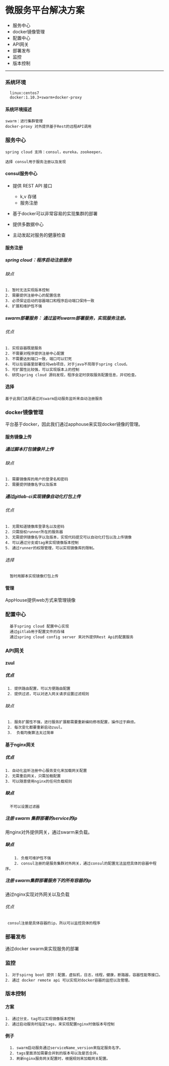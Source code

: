 # 微服务平台解决方案

* 服务中心 
* docker镜像管理 
* 配置中心
* API网关
* 部署发布 
* 监控
* 版本控制

---

### 系统环境
      linux:centos7
      docker:1.10.3+swarm+docker-proxy


#### 系统环境描述
  
    swarm：进行集群管理
    docker-proxy 对外提供基于Rest的远程API调用
    
### 服务中心
   
    spring cloud 支持：consul，eureka，zookeeper。
  
    选择 consul用于服务注册以及发现
    
#### consul服务中心

   * 提供 REST API 接口
   
      *  k,v  存储
      *  服务注册
   * 基于docker可以非常容易的实现集群的部署
   * 提供多数据中心
   * 主动发起对服务的健康检查
   
#### 服务注册

##### spring cloud：程序启动注册服务

###### 缺点
   
  ```
  1. 暂时无法实现版本控制
  2. 需要提供注册中心的配置信息
  3. 必须保证启动的容器端口和程序启动端口保持一致 
  4. 扩展和维护性不强
  ```  
     
##### swarm部署服务： 通过监听swarm部署服务，实现服务注册。
###### 优点
   
  ```
  1. 实现容器既是服务
  2. 不需要对程序提供注册中心配置
  3. 不需要达到端口一致，端口可以钉死
  4. 可以在容器里部署任何web项目，对于java不局限于spring cloud。
  5. 可扩展性比较强，可以实现版本上的控制
  6. 研究spring cloud 源码发现，程序会定时获取服务配置信息，并切检查。
  
  ```
#### 选择
    
    基于此我们选择通过对swarm启动服务监听来自动注册服务

  
### docker镜像管理
  
   平台基于docker，因此我们通过apphouse来实现docker镜像的管理。
   
#### 服务镜像上传

##### 通过脚本打包镜像并上传
###### 缺点
   ```
   1. 需要镜像库的用户的登录名和密码
   2. 需要提供镜像名字以及版本
   ```
##### 通过gitlab-ci实现镜像自动化打包上传
###### 优点
   ```
   1. 无需知道镜像库登录名以及密码
   2. 只需授权runner所在的服务器
   3. 无需提供镜像名字以及版本，实现代码提交可以自动化打包以及上传镜像
   4. 可以通过分支或tag来实现镜像版本控制
   5. 通过runner的权限管理，可以实现镜像库的限制。
   ```
###### 选择
  ```
    暂时用脚本实现镜像打包上传
  ```
#### 管理
  AppHouse提供web方式来管理镜像
### 配置中心
 ```
   基于spring cloud 配置中心实现
   通过gitlab用于配置文件的存储
   通过spring cloud config server 来对外提供Rest Api的配置服务
 ```   
### API网关
#### zuul
##### 优点
```
 1. 提供路由配置，可以方便路由配置
 2. 提供过滤，可以对进入网关请求设置过滤规则
```
###### 缺点
```
 1. 服务扩展性不强，进行服务扩展都需要重新编码修改配置，操作过于麻烦。
 2. 每次变化都要重新启动zuul。
 3.  负载均衡算法太过简单
```
#### 基于nginx网关
##### 优点
```
1. 自动化监听注册中心服务变化来加载网关配置
2. 无需重启网关，只需加载配置
3. 可以随意使用nginx的任何负载规则
```
##### 缺点
```
  不可以设置过滤器
```
##### 注册 swarm 集群部署的service的ip
  用nginx对外提供网关，通过swarm来负载。
##### 缺点
```
	1. 负载可维护性不强
	2. consul注册的是服务集群对外网关，通过consul的配置无法监控具体的容器中程序。
```
##### 注册 swarm集群部署服务下的所有容器的ip
通过nginx实现对外网关以及负载
###### 优点
```
 consul注册是具体容器的ip，所以可以监控具体的程序 
```
### 部署发布
 通过docker swarm来实现服务的部署
### 监控
 ```
 1. 对于spirng boot 提供：配置，虚拟机，日志，线程，健康，断路器，容器性能等接口。
 2. 通过 docker remote api 可以实现对docker容器的监控以及管理。

 ```
### 版本控制
#### 方案
 ```
 1. 通过分支，tag可以实现镜像版本控制
 2. 通过启动服务时指定tags，来实现配置nginx时做版本号控制
 ```
#### 例子
```
  1. swarm启动服务通过serviceName_version来指定服务名字。
  2. tags里面添加需要合并到的版本号以及是否合并。
  3. 刷新nginx服务网关配置时，根据规则来加载网关配置。
  
```